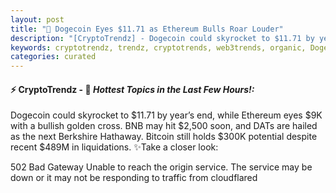 ```yaml
---
layout: post
title: "🌌 Dogecoin Eyes $11.71 as Ethereum Bulls Roar Louder"
description: "[CryptoTrendz] - Dogecoin could skyrocket to $11.71 by year’s end, while Ethereum eyes $9K with a bullish golden cross. BNB may hit $2,500 soon, and DATs are hailed as the next Berkshire Hathaway. Bitcoin still holds $300K potential despite recent $489M in liquidations."
keywords: cryptotrendz, trendz, cryptotrends, web3trends, organic, Dogecoin, ETH, Ethereum, BTC, XRP, CEO, Analyst, AI, Altcoins, Bitcoin, Crypto, Digital, Analysis
categories: curated
---
```


#### ⚡ CryptoTrendz - 📌 *Hottest Topics in the Last Few Hours!:*

Dogecoin could skyrocket to $11.71 by year’s end, while Ethereum eyes $9K with a bullish golden cross. BNB may hit $2,500 soon, and DATs are hailed as the next Berkshire Hathaway. Bitcoin still holds $300K potential despite recent $489M in liquidations. ✨Take a closer look:


502 Bad Gateway Unable to reach the origin service. The service may be down or it may not be responding to traffic from cloudflared